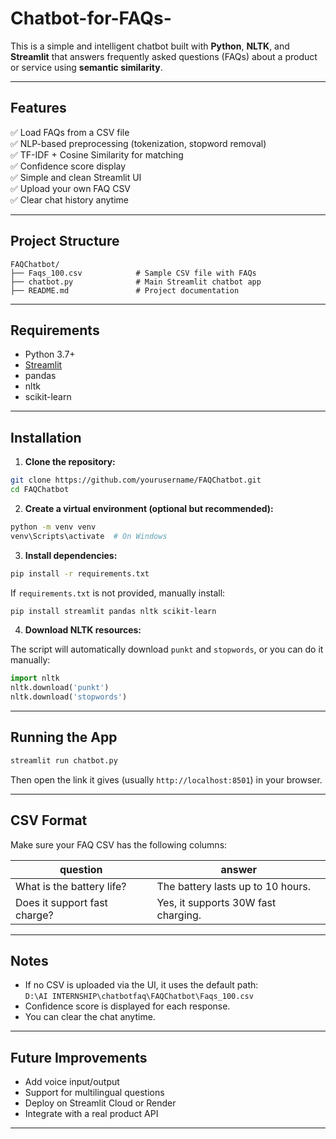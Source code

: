 # Chatbot-for-FAQs-
This is a simple and intelligent chatbot built with **Python**, **NLTK**, and **Streamlit** that answers frequently asked questions (FAQs) about a product or service using **semantic similarity**.

---

## Features

✅ Load FAQs from a CSV file  
✅ NLP-based preprocessing (tokenization, stopword removal)  
✅ TF-IDF + Cosine Similarity for matching  
✅ Confidence score display  
✅ Simple and clean Streamlit UI  
✅ Upload your own FAQ CSV  
✅ Clear chat history anytime

---

## Project Structure

```
FAQChatbot/
├── Faqs_100.csv            # Sample CSV file with FAQs
├── chatbot.py              # Main Streamlit chatbot app
├── README.md               # Project documentation
```

---

## Requirements

- Python 3.7+
- [Streamlit](https://streamlit.io/)
- pandas
- nltk
- scikit-learn

---

## Installation

1. **Clone the repository:**

```bash
git clone https://github.com/yourusername/FAQChatbot.git
cd FAQChatbot
```

2. **Create a virtual environment (optional but recommended):**

```bash
python -m venv venv
venv\Scripts\activate  # On Windows
```

3. **Install dependencies:**

```bash
pip install -r requirements.txt
```

If `requirements.txt` is not provided, manually install:

```bash
pip install streamlit pandas nltk scikit-learn
```

4. **Download NLTK resources:**

The script will automatically download `punkt` and `stopwords`, or you can do it manually:

```python
import nltk
nltk.download('punkt')
nltk.download('stopwords')
```

---

## Running the App

```bash
streamlit run chatbot.py
```

Then open the link it gives (usually `http://localhost:8501`) in your browser.

---

## CSV Format

Make sure your FAQ CSV has the following columns:

| question                      | answer                              |
|------------------------------|-------------------------------------|
| What is the battery life?    | The battery lasts up to 10 hours.   |
| Does it support fast charge? | Yes, it supports 30W fast charging. |

---

## Notes

- If no CSV is uploaded via the UI, it uses the default path:  
  `D:\AI INTERNSHIP\chatbotfaq\FAQChatbot\Faqs_100.csv`
- Confidence score is displayed for each response.
- You can clear the chat anytime.

---

## Future Improvements

- Add voice input/output  
- Support for multilingual questions  
- Deploy on Streamlit Cloud or Render  
- Integrate with a real product API

---
